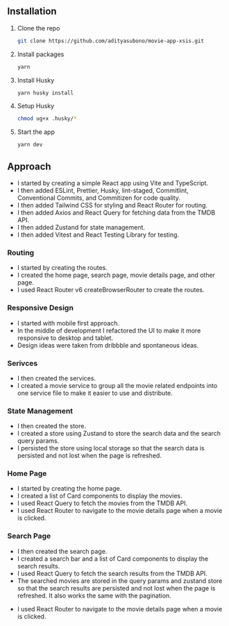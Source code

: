 ## Installation

1. Clone the repo
   ```sh
   git clone https://github.com/adityasubono/movie-app-xsis.git
   ```
2. Install packages
   ```sh
   yarn
   ```
3. Install Husky
   ```sh
   yarn husky install
   ```
4. Setup Husky
   ```sh
   chmod ug+x .husky/*
   ```
5. Start the app
   ```sh
   yarn dev
   ```

## Approach

- I started by creating a simple React app using Vite and TypeScript.
- I then added ESLint, Prettier, Husky, lint-staged, Commitlint, Conventional Commits, and Commitizen for code quality.
- I then added Tailwind CSS for styling and React Router for routing.
- I then added Axios and React Query for fetching data from the TMDB API.
- I then added Zustand for state management.
- I then added Vitest and React Testing Library for testing.

### Routing

- I started by creating the routes.
- I created the home page, search page, movie details page, and other page.
- I used React Router v6 createBrowserRouter to create the routes.

### Responsive Design

- I started with mobile first approach.
- In the middle of development I refactored the UI to make it more responsive to desktop and tablet.
- Design ideas were taken from dribbble and spontaneous ideas.

### Serivces

- I then created the services.
- I created a movie service to group all the movie related endpoints into one service file to make it easier to use and distribute.

### State Management

- I then created the store.
- I created a store using Zustand to store the search data and the search query params.
- I persisted the store using local storage so that the search data is persisted and not lost when the page is refreshed.

### Home Page

- I started by creating the home page.
- I created a list of Card components to display the movies.
- I used React Query to fetch the movies from the TMDB API.
- I used React Router to navigate to the movie details page when a movie is clicked.

### Search Page

- I then created the search page.
- I created a search bar and a list of Card components to display the search results.
- I used React Query to fetch the search results from the TMDB API.
- The searched movies are stored in the query params and zustand store so that the search results are persisted and not lost when the page is refreshed. It also works the same with the pagination.
<!-- - I remove all the search data from store when the user navigates away from the search page or when the search page component is unmounted. -->
- I used React Router to navigate to the movie details page when a movie is clicked.


